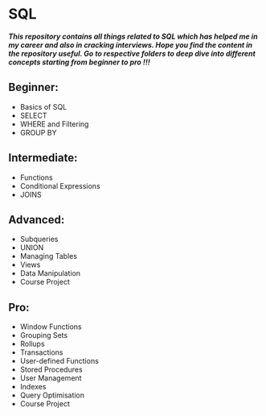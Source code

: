 # SQL 
*__This repository contains all things related to SQL which has helped me in my career and also in cracking interviews. Hope you find the content in the repository useful.
Go to respective folders to deep dive into different concepts starting from beginner to pro !!!__*

##  Beginner:
  *	Basics of SQL
  *	SELECT
  *	WHERE and Filtering
  *	GROUP BY

##  Intermediate:
  *	Functions
  *	Conditional Expressions
  *	JOINS

##  Advanced:
  *	Subqueries
  *	UNION
  *	Managing Tables
  *	Views
  *	Data Manipulation
  *	Course Project
 
##  Pro:
  *	Window Functions
  *	Grouping Sets
  *	Rollups
  *	Transactions
  *	User-defined Functions
  *	Stored Procedures
  *	User Management
  *	Indexes
  *	Query Optimisation
  *	Course Project



